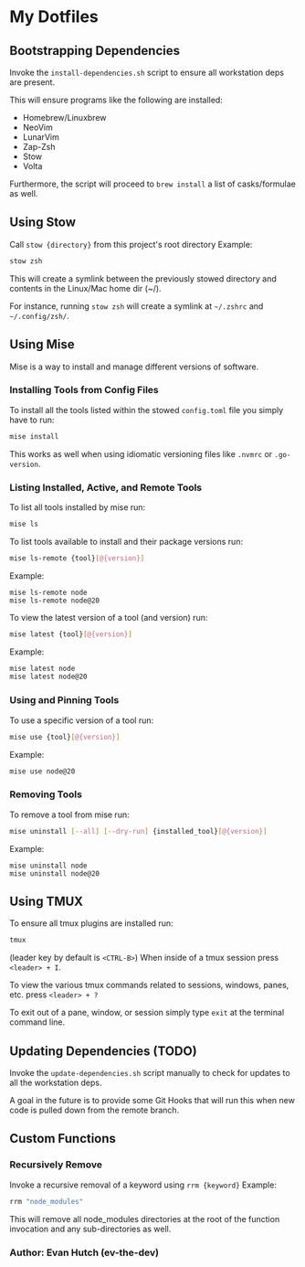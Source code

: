 # My Dotfiles

## Bootstrapping Dependencies

Invoke the `install-dependencies.sh` script to ensure all workstation deps are present.

This will ensure programs like the following are installed:

- Homebrew/Linuxbrew
- NeoVim
- LunarVim
- Zap-Zsh
- Stow
- Volta

<!-- TODO: Will be removing the `brew-leaves` functionality in favor of using `mise` -->

Furthermore, the script will proceed to `brew install` a list of casks/formulae as well.

## Using Stow

Call `stow {directory}` from this project's root directory
Example:

```sh
stow zsh
```

This will create a symlink between the previously stowed directory and contents in the Linux/Mac home dir (~/).

For instance, running `stow zsh` will create a symlink at `~/.zshrc` and `~/.config/zsh/`.

## Using Mise

Mise is a way to install and manage different versions of software.

### Installing Tools from Config Files
To install all the tools listed within the stowed `config.toml` file you simply have to run:

```sh
mise install
```

This works as well when using idiomatic versioning files like `.nvmrc` or `.go-version`.

### Listing Installed, Active, and Remote Tools
To list all tools installed by mise run:

```sh
mise ls
```

To list tools available to install and their package versions run:

```sh
mise ls-remote {tool}[@{version}]
```

Example:

```
mise ls-remote node
mise ls-remote node@20
```

To view the latest version of a tool (and version) run:

```sh
mise latest {tool}[@{version}]
```

Example:

```sh
mise latest node
mise latest node@20
```

### Using and Pinning Tools
To use a specific version of a tool run:

```sh
mise use {tool}[@{version}]
```

Example:

```sh
mise use node@20
```

### Removing Tools
To remove a tool from mise run:

```sh
mise uninstall [--all] [--dry-run] {installed_tool}[@{version}]
```

Example:

```
mise uninstall node
mise uninstall node@20
```

## Using TMUX

To ensure all tmux plugins are installed run:

```sh
tmux
```

(leader key by default is `<CTRL-B>`)
When inside of a tmux session press `<leader> + I`.

To view the various tmux commands related to sessions, windows, panes, etc.
press `<leader> + ?`

To exit out of a pane, window, or session simply type `exit` at the terminal command line.

## Updating Dependencies (TODO)

Invoke the `update-dependencies.sh` script manually to check for updates to all the workstation deps.

A goal in the future is to provide some Git Hooks that will run this when new code is pulled down from the
remote branch.

## Custom Functions

### Recursively Remove

Invoke a recursive removal of a keyword using `rrm {keyword}`
Example:

```sh
rrm "node_modules"
```

This will remove all node_modules directories at the root of the function invocation and any sub-directories as well.

### Author: Evan Hutch (ev-the-dev)
